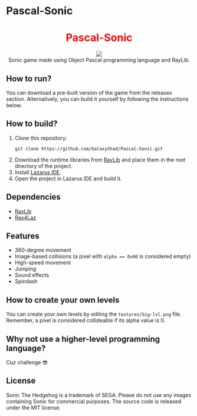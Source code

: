 # Pascal-Sonic

<div align="center">
  <p align="center">
    <h1 align="center" style="color:red;">Pascal-Sonic</h1>
    <img src="https://github.com/GalaxyShad/Pascal-Sonic/assets/52833080/6578f9fa-2e03-4a21-9d76-a1b6f31293d1" /><br/>
    Sonic game made using Object Pascal programming language and RayLib.
  </p>
</div>

## How to run?
You can download a pre-built version of the game from the releases section. Alternatively, you can build it yourself by following the instructions below.

## How to build?
1. Clone this repository:
   ```
   git clone https://github.com/GalaxyShad/Pascal-Sonic.git
   ```
3. Download the runtime libraries from [RayLib](https://www.raylib.com/) and place them in the root directory of the project.
4. Install [Lazarus IDE](https://www.lazarus-ide.org/).
5. Open the project in Lazarus IDE and build it.

## Dependencies
* [RayLib](https://www.raylib.com/)
* [Ray4Laz](https://github.com/GuvaCode/Ray4Laz)

## Features
* 360-degree movement
* Image-based collisions (a pixel with `alpha == 0x00` is considered empty)
* High-speed movement
* Jumping
* Sound effects
* Spindash

## How to create your own levels
You can create your own levels by editing the `textures/big-lvl.png` file. Remember, a pixel is considered collideable if its alpha value is 0.

## Why not use a higher-level programming language?
Cuz challenge 😎

## License
Sonic The Hedgehog is a trademark of SEGA. Please do not use any images containing Sonic for commercial purposes. The source code is released under the MIT license.
